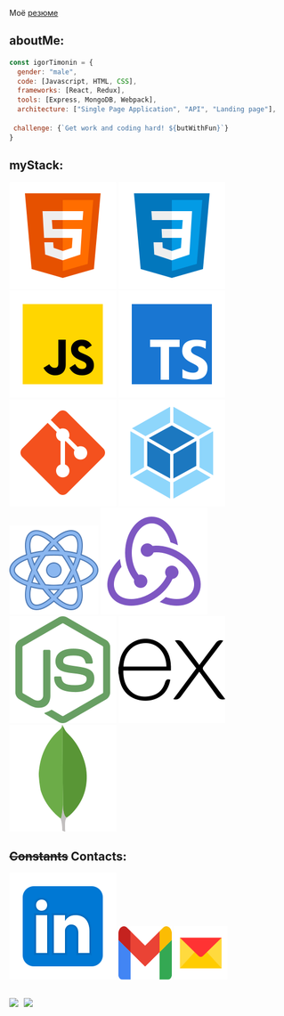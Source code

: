 Моё [резюме](https://myresume.ru/resume/A1hIMitPXYl/)

## aboutMe:
```js
const igorTimonin = {
  gender: "male",
  code: [Javascript, HTML, CSS],
  frameworks: [React, Redux],
  tools: [Express, MongoDB, Webpack],
  architecture: ["Single Page Application", "API", "Landing page"],
  
 challenge: {`Get work and coding hard! ${butWithFun}`}
}
```


## myStack:
[<img src="./images/html-5.svg">](https://developer.mozilla.org/ru/docs/Glossary/HTML "HTML5")
![CSS](./images/css3.svg "CSS3")
![JavaScript](./images/JS.svg "JavaScript")
![TypeScript](./images/TS.svg "TypeScript")
![Git](./images/git.svg "Git") 
![Webpack](./images/webpack.svg "Webpack") <br>
![React](./images/react.svg "React")
![Redux](./images/redux.svg "Redux")
![NodeJS](./images/nodejs.svg "NodeJS")
![Express](./images/expressjs.svg "Express")
![MongoDB](./images/mongodb.svg "MongoDB")


## ~~Constants~~ Contacts:
[<img src="./images/Linkedin.svg">](https://www.linkedin.com/in/igor-timonin-750085232/)
[<img src="./images/gmail.svg" width="96px" height="96px">](mailto:lemut4nt@gmail.com)
[<img src="./images/Yandex_Mail_icon.svg" width="96px" height="96px">](mailto:mut4nt@yandex.ru)

##
<div>
  <a href="https://github-readme-stats.vercel.app/api?username=IgorTimonin&hide=contribs&show_icons=true&theme=vue">
    <img  align="left" height="130" style="margin-right: 10px" src="https://github-readme-stats.vercel.app/api?username=IgorTimonin&hide=contribs&show_icons=true&theme=vue" />
  </a>
  <a href="https://github-readme-stats.vercel.app/api/top-langs/?username=IgorTimonin&layout=compact&theme=vue">
    <img align="left" height="130" src="https://github-readme-stats.vercel.app/api/top-langs/?username=IgorTimonin&layout=compact&theme=vue" />
  </a>
</div>
